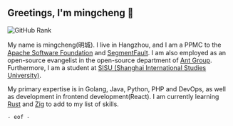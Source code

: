 ## Greetings, I'm mingcheng 👋

![GitHub Rank](https://github-readme-stats.vercel.app/api?username=mingcheng&show_icons=true&theme=&hide_title=true)

My name is mingcheng(明城). I live in Hangzhou, and I am a PPMC to the [Apache Software Foundation](https://apache.org/) and [SegmentFault](https://segmentfault.com/). I am also employed as an open-source evangelist in the open-source department of [Ant Group](https://github.com/antgroup). Furthermore, I am a student at [SISU (Shanghai International Studies University)](https://shisu.edu.cn).

My primary expertise is in Golang, Java, Python, PHP and DevOps, as well as development in frontend development(React). I am currently learning [Rust](https://www.rust-lang.org/) and [Zig](https://ziglang.org/) to add to my list of skills.

`- eof -`
